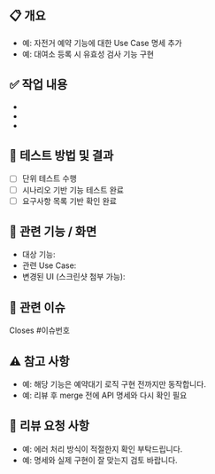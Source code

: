 <!-- PR 제목은 다음 형식을 따릅니다. `[]` 안의 키워드는 커밋 컨벤션과 동일합니다.
예시: [Feat] 자전거 반납 기능 추가
-->

## 📋 개요
<!-- 이 Pull Request가 어떤 문제를 해결하는지, 어떤 기능을 추가했는지 간략히 설명해주세요 -->
- 예: 자전거 예약 기능에 대한 Use Case 명세 추가
- 예: 대여소 등록 시 유효성 검사 기능 구현

## ✅ 작업 내용
<!-- 구현한 주요 내용을 bullet point로 정리해주세요 -->
- 
- 
- 

## 🧪 테스트 방법 및 결과
<!-- 테스트 방식과 그 결과를 간단히 기술해주세요 (UI 확인, 유닛 테스트 등) -->
- [ ] 단위 테스트 수행
- [ ] 시나리오 기반 기능 테스트 완료
- [ ] 요구사항 목록 기반 확인 완료

## 🧩 관련 기능 / 화면
<!-- 변경된 화면, 대상 기능 명시 (필요 시 스크린샷 포함) -->
- 대상 기능:
- 관련 Use Case:
- 변경된 UI (스크린샷 첨부 가능):

## 🔗 관련 이슈
<!-- 관련된 이슈 번호가 있다면 연결해주세요 -->
Closes #이슈번호

## ⚠️ 참고 사항
<!-- 리뷰어가 유의해야 할 점, 팀원 간 조율이 필요한 사항, 미구현 부분 등 -->
- 예: 해당 기능은 예약대기 로직 구현 전까지만 동작합니다.
- 예: 리뷰 후 merge 전에 API 명세와 다시 확인 필요

## 🙏 리뷰 요청 사항
<!-- 코드 리뷰에서 집중적으로 확인해줬으면 하는 부분이 있다면 작성해주세요 -->
- 예: 에러 처리 방식이 적절한지 확인 부탁드립니다.
- 예: 명세와 실제 구현이 잘 맞는지 검토 바랍니다.
